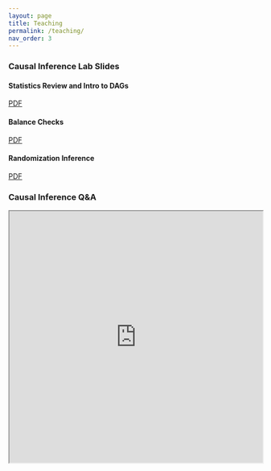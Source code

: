 ```yaml
---
layout: page
title: Teaching
permalink: /teaching/
nav_order: 3
---
```


### Causal Inference Lab Slides

#### Statistics Review and Intro to DAGs
<a href="https://github.com/aychen5/ta_poli-666/lab_1/lecture2_conference1.pdf" download = "lab1"> PDF </a>

#### Balance Checks
<a href="https://github.com/aychen5/ta_poli-666/lab_2/lab2_slides_balancechecks.pdf" download = "lab2"> PDF </a>

#### Randomization Inference
<a href="https://github.com/aychen5/ta_poli-666/lab_3/lab3_slides.pdf" download = "lab3"> PDF </a>

### Causal Inference Q&A

 <iframe src="https://github.com/aychen5/anniechen/documents/notes_for_students.pdf" width="100%" height="500px">
    </iframe>
